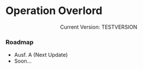 # Operation Overlord

<center>Current Version: TESTVERSION</center>

### Roadmap
- Ausf. A (Next Update)
- Soon...

